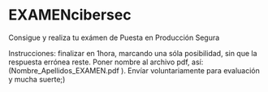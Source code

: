 # EXAMENcibersec
Consigue y realiza tu exámen de Puesta en Producción Segura

Instrucciones: finalizar en 1hora, marcando una sóla posibilidad, sin que la respuesta errónea reste.
Poner nombre al archivo pdf, así: (Nombre_Apellidos_EXAMEN.pdf ).
Envíar voluntariamente para evaluación y mucha suerte;)
